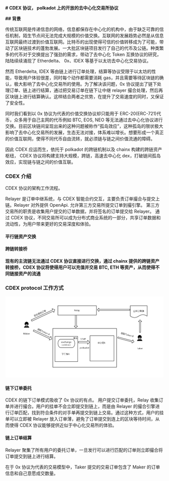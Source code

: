 **# CDEX 协议， polkadot 上的开放的去中心化交易所协议**

**## 背景**

传统互联网是传递信息的网络，信息都保存在中心化的机构中，由于缺乏可靠的信任机制，陌生节点间无法完成大规模的价值交换。互联网的发展趋势必然是从信息互联网最终过渡到价值互联网。比特币的出现使得可信的价值转移成为了可能，带动了区块链技术的蓬勃发展。一大批区块链项目发行了自己的代币及公链。种类繁多的代币对于交换提出了强劲的需求，带动了去中心化 Token 互换协议的研究，陆陆续续涌现了 Etherdelta、 0x、IDEX 等基于以太坊去中心化交易协议。

然而 Etherdelta, IDEX 等由链上进行订单处理，结算等协议受限于以太坊的性能，导致用户体验很差，同时每个动作都需要消耗 gas，并且需要等待区块链的确认，极大影响了去中心化交易所的使用。为了解决该问题，0x 协议提出了链下处理订单、链上进行结算，通过把交易订单在链下让中继 relayer 撮合处理，然后再区块链上进行结算确认。这样结合两者之优势，在提升了交易速度的同时，又保证了安全性。

同时我们看到以 0x 协议为代表的价值交换协议却只能用于 ERC-20(ERC-721)代币，众多用于自己主网的代币例如 BTC, EOS, NEO 等无法通过去中心化协议进行交换。目前区块链间呈现出来的这种问题被称作“孤岛效应”，这种孤岛的限状极大影响了去中心化交易所的发展，生态无法对接，体系难以增长。想要形成一个真正的价值互联网，使得不同代币自由流转，就必须链与链之间价值流通的障碍。

因此 CDEX 应运而生，依托于 polkadot 的跨链机制以及 chainx 构建的跨链资产枢纽， CDEX 协议将构建支持大规模，跨链，高速去中心化 dex，打破链间孤岛效应，实现链与链之间的价值互联。

### CDEX 介绍

CDEX 协议的架构工作流程。

Relayer 是订单中继系统，与 CDEX 智能合约交互，主要负责订单撮合与提交上链。Relayer 对外提供 OpenApi. 允许第三方交易所提交订单到撮引擎。
第三方交易所的职责是收集用户提交的订单数据，并将签名的订单提交给 Relayer。 通过 CDEX 协议，不同交易所可以成为分布式商业系统的一部分，共享订单数据和流动性，为用户带来更好的交易深度和体验。

#### 平行链资产交换

#### 跨链转接桥

**现有的主流链无法通过 CDEX 协议直接进行交换，通过 chainx 提供的跨链资产转接桥，CDEX 协议将使得用户可以充值并交易 BTC, ETH 等资产，从而使得不同链接资产的流通**

### CDEX protocol 工作方式

![cdex-tech](process.png)

#### 链下订单委托

CDEX 的链下订单模式吸收了 0x 协议的有点。 用户提交订单委托，Relay 收集订单并进行撮合。用户的挂单不会立即提交到链上，而是由 Relayer 的撮合引擎进行订单匹配，找到符合条件的对手单再提交到链上交易。通过这种方式，用户的挂单可以立即被 Relayer 放入订单薄，避免了订单提交到连上的区块等待时间，从而使得 CDEX 协议能够提供近似于中心化交易所的体验。

#### 链上订单结算

Relayer 聚集了所有用户的委托订单，一旦发行可以进行匹配的订单则立即撮合将订单提交到链上进行结算。

在于 0x 协议为代表的交易模型中，Taker 提交的交易订单包含了 Maker 的订单信息和自己意愿成交数量。
